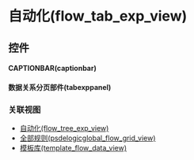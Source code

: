 # 自动化(flow_tab_exp_view)  <!-- {docsify-ignore-all} -->



## 控件
#### CAPTIONBAR(captionbar)
#### 数据关系分页部件(tabexppanel)


### 关联视图
  * [自动化(flow_tree_exp_view)](app/view/flow_tree_exp_view)
  * [全部规则(psdelogicglobal_flow_grid_view)](app/view/psdelogicglobal_flow_grid_view)
  * [模板库(template_flow_data_view)](app/view/template_flow_data_view)

<script>
 const { createApp } = Vue
  createApp({
    data() {
      return {

      }
    }
  }).use(ElementPlus).mount('#app')
</script>